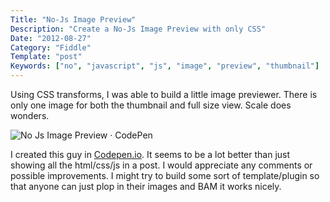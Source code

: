 ```yaml
---
Title: "No-Js Image Preview"
Description: "Create a No-Js Image Preview with only CSS"
Date: "2012-08-27"
Category: "Fiddle"
Template: "post"
Keywords: ["no", "javascript", "js", "image", "preview", "thumbnail"]
---
```


Using CSS transforms, I was able to build a little image previewer. There is only one image for both the thumbnail and full size view. Scale does wonders.

<div class="center">
  <img src="https://ohdoylerules.com/images/No-Js-Image-Preview-CodePen.png" alt="No Js Image Preview · CodePen" >
</div>

I created this guy in [Codepen.io](http://codepen.io/james2doyle/pen/fChbD "Codepen.io"). It seems to be a lot better than just showing all the html/css/js in a post. I would appreciate any comments or possible improvements. I might try to build some sort of template/plugin so that anyone can just plop in their images and BAM it works nicely.
